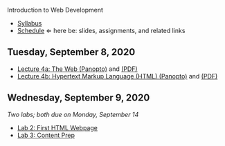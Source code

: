 Introduction to Web Development

- [Syllabus](syllabus.md)
- [Schedule](schedule.md)   &lArr; here be: slides, assignments, and related links

## Tuesday, September 8, 2020

- [Lecture 4a: The Web (Panopto)](https://rochester.hosted.panopto.com/Panopto/Pages/Viewer.aspx?id=581f81a1-98f1-4930-9d1b-ac2e0127f260) and [(PDF)](04-the-web-and-html/the-web.pdf)
- [Lecture 4b: Hypertext Markup Language (HTML) (Panopto)](https://rochester.hosted.panopto.com/Panopto/Pages/Viewer.aspx?id=356d3380-f28d-47cb-aa19-ac2e013618fd) and [(PDF)](04-the-web-and-html/html.pdf)

## Wednesday, September 9, 2020

*Two labs; both due on Monday, September 14*

- [Lab 2: First HTML Webpage](lab02-first-html-webpage/instructions.md)
- [Lab 3: Content Prep](lab03-content-prep/instructions.md)


